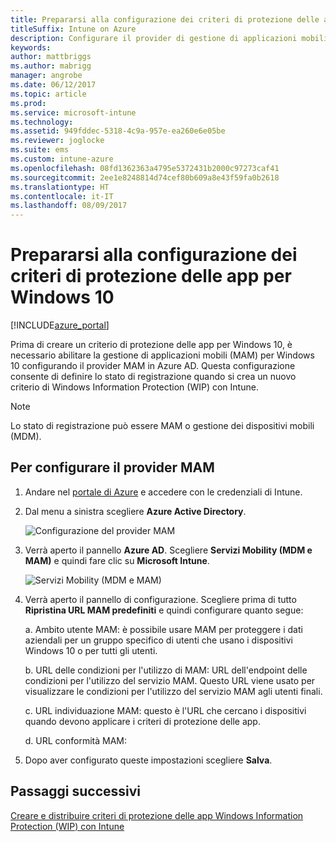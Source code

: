 ```yaml
---
title: Prepararsi alla configurazione dei criteri di protezione delle app per Windows 10
titleSuffix: Intune on Azure
description: Configurare il provider di gestione di applicazioni mobili (MAM) in Azure AD
keywords: 
author: mattbriggs
ms.author: mabrigg
manager: angrobe
ms.date: 06/12/2017
ms.topic: article
ms.prod: 
ms.service: microsoft-intune
ms.technology: 
ms.assetid: 949fddec-5318-4c9a-957e-ea260e6e05be
ms.reviewer: joglocke
ms.suite: ems
ms.custom: intune-azure
ms.openlocfilehash: 08fd1362363a4795e5372431b2000c97273caf41
ms.sourcegitcommit: 2ee1e8248814d74cef80b609a8e43f59fa0b2618
ms.translationtype: HT
ms.contentlocale: it-IT
ms.lasthandoff: 08/09/2017
---
```

# <a name="get-ready-to-configure-app-protection-policies-for-windows-10"></a>Prepararsi alla configurazione dei criteri di protezione delle app per Windows 10

[!INCLUDE[azure_portal](./includes/azure_portal.md)]

Prima di creare un criterio di protezione delle app per Windows 10, è necessario abilitare la gestione di applicazioni mobili (MAM) per Windows 10 configurando il provider MAM in Azure AD. Questa configurazione consente di definire lo stato di registrazione quando si crea un nuovo criterio di Windows Information Protection (WIP) con Intune.

> [!NOTE]
> Lo stato di registrazione può essere MAM o gestione dei dispositivi mobili (MDM).

## <a name="to-configure-the-mam-provider"></a>Per configurare il provider MAM

1.  Andare nel [portale di Azure](https://portal.azure.com/) e accedere con le credenziali di Intune.

2.  Dal menu a sinistra scegliere **Azure Active Directory**.

    ![Configurazione del provider MAM](./media/mam-provider-sc-1.png)

3.  Verrà aperto il pannello **Azure AD**. Scegliere **Servizi Mobility (MDM e MAM)** e quindi fare clic su **Microsoft Intune**.

    ![Servizi Mobility (MDM e MAM)](./media/mam-provider-sc-1.png)

4.  Verrà aperto il pannello di configurazione. Scegliere prima di tutto **Ripristina URL MAM predefiniti** e quindi configurare quanto segue:

    a.  Ambito utente MAM: è possibile usare MAM per proteggere i dati aziendali per un gruppo specifico di utenti che usano i dispositivi Windows 10 o per tutti gli utenti.

    b.  URL delle condizioni per l'utilizzo di MAM: URL dell'endpoint delle condizioni per l'utilizzo del servizio MAM. Questo URL viene usato per visualizzare le condizioni per l'utilizzo del servizio MAM agli utenti finali.

    c.  URL individuazione MAM: questo è l'URL che cercano i dispositivi quando devono applicare i criteri di protezione delle app.

    d.  URL conformità MAM:

5.  Dopo aver configurato queste impostazioni scegliere **Salva**.

## <a name="next-steps"></a>Passaggi successivi

[Creare e distribuire criteri di protezione delle app Windows Information Protection (WIP) con Intune](windows-information-protection-policy-create.md)
